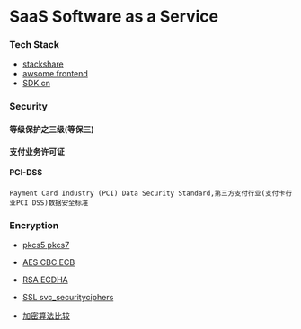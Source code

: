 # SaaS Software as a Service

### Tech Stack

- [stackshare](https://stackshare.io/stacks)
- [awsome frontend](https://www.awesomes.cn/)
- [SDK.cn](https://sdk.cn/)

### Security

#### 等级保护之三级(等保三)
#### 支付业务许可证
#### PCI-DSS 

```
Payment Card Industry (PCI) Data Security Standard,第三方支付行业(支付卡行业PCI DSS)数据安全标准
```


### Encryption

- [pkcs5 pkcs7](https://zhiwei.li/text/2009/05/17/%E5%AF%B9%E7%A7%B0%E5%8A%A0%E5%AF%86%E7%AE%97%E6%B3%95%E7%9A%84pkcs5%E5%92%8Cpkcs7%E5%A1%AB%E5%85%85/)

- [AES  CBC ECB](https://www.cnblogs.com/starwolf/p/3365834.html)
- [RSA ECDHA](https://imququ.com/post/ecc-certificate.html)
- [SSL svc_securityciphers](https://www.ibm.com/support/knowledgecenter/zh/ST3FR7_7.6.0/com.ibm.storwize.v7000.760.doc/svc_securityciphers.html)
- [加密算法比较](https://www.lefer.cn/posts/59396/)
